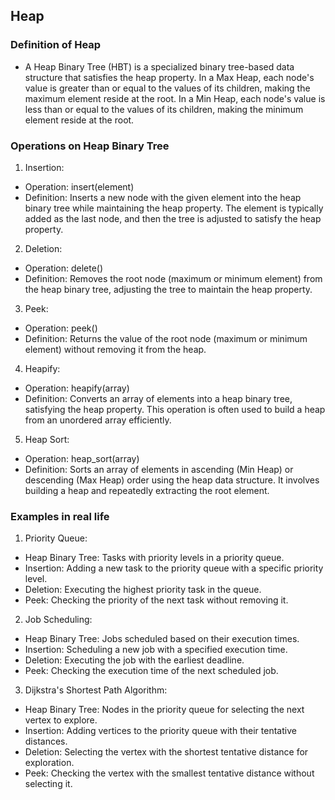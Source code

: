 ## Heap

### Definition of Heap
- A Heap Binary Tree (HBT) is a specialized binary tree-based data structure that satisfies the heap property. In a Max Heap, each node's value is greater than or equal to the values of its children, making the maximum element reside at the root. In a Min Heap, each node's value is less than or equal to the values of its children, making the minimum element reside at the root.

### Operations on Heap Binary Tree

1. Insertion:
- Operation: insert(element)
- Definition: Inserts a new node with the given element into the heap binary tree while maintaining the heap property. The element is typically added as the last node, and then the tree is adjusted to satisfy the heap property.

2. Deletion:
- Operation: delete()
- Definition: Removes the root node (maximum or minimum element) from the heap binary tree, adjusting the tree to maintain the heap property.

3. Peek:
- Operation: peek()
- Definition: Returns the value of the root node (maximum or minimum element) without removing it from the heap.

4. Heapify:
- Operation: heapify(array)
- Definition: Converts an array of elements into a heap binary tree, satisfying the heap property. This operation is often used to build a heap from an unordered array efficiently.

5. Heap Sort:
- Operation: heap_sort(array)
- Definition: Sorts an array of elements in ascending (Min Heap) or descending (Max Heap) order using the heap data structure. It involves building a heap and repeatedly extracting the root element.

### Examples in real life

1. Priority Queue:
- Heap Binary Tree: Tasks with priority levels in a priority queue.
- Insertion: Adding a new task to the priority queue with a specific priority level.
- Deletion: Executing the highest priority task in the queue.
- Peek: Checking the priority of the next task without removing it.

2. Job Scheduling:
- Heap Binary Tree: Jobs scheduled based on their execution times.
- Insertion: Scheduling a new job with a specified execution time.
- Deletion: Executing the job with the earliest deadline.
- Peek: Checking the execution time of the next scheduled job.

3. Dijkstra's Shortest Path Algorithm:
- Heap Binary Tree: Nodes in the priority queue for selecting the next vertex to explore.
- Insertion: Adding vertices to the priority queue with their tentative distances.
- Deletion: Selecting the vertex with the shortest tentative distance for exploration.
- Peek: Checking the vertex with the smallest tentative distance without selecting it.